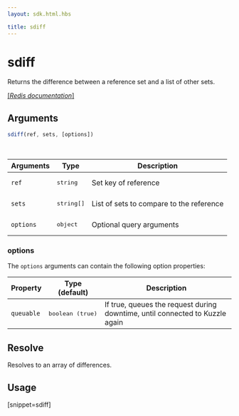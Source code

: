 ```yaml
---
layout: sdk.html.hbs

title: sdiff
---
```


# sdiff

Returns the difference between a reference set and a list of other sets.

[[_Redis documentation_]](https://redis.io/commands/sdiff)

## Arguments

```js
sdiff(ref, sets, [options])

```

<br/>

| Arguments    | Type    | Description |
|--------------|---------|-------------|
| `ref` | <pre>string</pre> | Set key of reference |
| `sets` | <pre>string[]</pre> | List of sets to compare to the reference |
| ``options`` | <pre>object</pre> | Optional query arguments |

### options

The `options` arguments can contain the following option properties:

| Property   | Type (default)   | Description                       |
| ---------- | ------- | --------------------------------- |
| `queuable` | <pre>boolean (true)</pre> | If true, queues the request during downtime, until connected to Kuzzle again |

## Resolve

Resolves to an array of differences.

## Usage

[snippet=sdiff]
